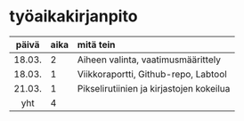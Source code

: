 # työaikakirjanpito

| päivä | aika | mitä tein  |
| :----:|:-----| :-----|
| 18.03. | 2    | Aiheen valinta, vaatimusmäärittely|
| 18.03. | 1    | Viikkoraportti, Github-repo, Labtool|
| 21.03. | 1    | Pikselirutiinien ja kirjastojen kokeilua|
yht    | 4   | 
